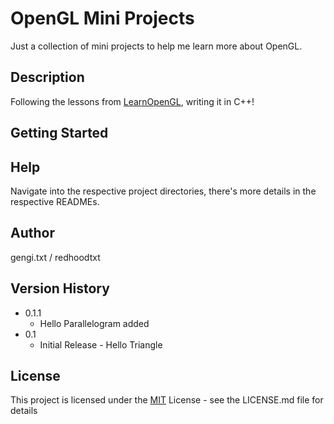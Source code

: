 # OpenGL Mini Projects

Just a collection of mini projects to help me learn more about OpenGL. 

## Description

Following the lessons from [LearnOpenGL](https://learnopengl.com/), writing it in C++!

## Getting Started
## Help

Navigate into the respective project directories, there's more details in the respective READMEs. 
## Author

gengi.txt / redhoodtxt

## Version History
* 0.1.1
    * Hello Parallelogram added
* 0.1
    * Initial Release - Hello Triangle

## License

This project is licensed under the [MIT](./LICENSE) License - see the LICENSE.md file for details
